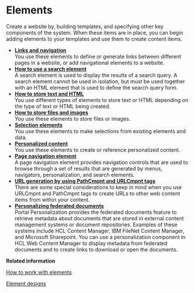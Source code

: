 # Elements

Create a website by, building templates, and specifying other key components of the system. When these items are in place, you can begin adding elements to your templates and use them to create content items.

-   **[Links and navigation](../wcm/wcm_dev_elements_types_links.md)**  
You use these elements to define or generate links between different pages in a website, or add navigational elements to a website.
-   **[How to use a search element](../panel_help/wcm_dev_search_form.md)**  
A search element is used to display the results of a search query. A search element cannot be used in isolation, but must be used together with an HTML element that is used to define the search query form.
-   **[How to store text and HTML](../wcm/wcm_dev_elements_types_text.md)**  
You use different types of elements to store text or HTML depending on the type of text or HTML being created.
-   **[How to store files and images](../wcm/wcm_dev_elements_types_files.md)**  
You use these elements to store files or images.
-   **[Selection elements](../wcm/wcm_dev_elements_types_selection.md)**  
You use these elements to make selections from existing elements and data.
-   **[Personalized content](../wcm/wcm_dev_elements_types_personalize.md)**  
You use these elements to create or reference personalized content.
-   **[Page navigation element](../wcm/wcm_dev_elements_page-navigation.md)**  
A page navigation element provides navigation controls that are used to browse through a set of results that are generated by menus, navigators, personalization, and search elements.
-   **[URL generation by using PathCmpnt and URLCmpnt tags](../wcm/wcm_config_wcmviewer_urlgen.md)**  
There are some special considerations to keep in mind when you use URLCmpnt and PathCmpnt tags to create URLs to other web content items from within your content.
-   **[Personalizing federated documents](../wcm/wcm_dev_feddocs.md)**  
Portal Personalization provides the federated documents feature to retrieve metadata about documents that are stored in external content management systems or document repositories. Examples of these systems include HCL Content Manager, IBM FileNet Content Manager, and Microsoft Sharepoint. You can use a personalization component in HCL Web Content Manager to display metadata from federated documents and to create links to download or open the documents.


**Related information**  


[How to work with elements](../panel_help/wcm_dev_elements.md)

[Element designs](../panel_help/wcm_dev_elements_design.md)

